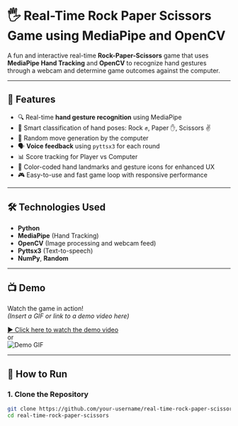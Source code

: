 # 🖐️ Real-Time Rock Paper Scissors Game using MediaPipe and OpenCV

A fun and interactive real-time **Rock-Paper-Scissors** game that uses **MediaPipe Hand Tracking** and **OpenCV** to recognize hand gestures through a webcam and determine game outcomes against the computer.

---

## 🎯 Features

- 🔍 Real-time **hand gesture recognition** using MediaPipe
- 🧠 Smart classification of hand poses: Rock ✊, Paper ✋, Scissors ✌️
- 🤖 Random move generation by the computer
- 🗣️ **Voice feedback** using `pyttsx3` for each round
- 📊 Score tracking for Player vs Computer
- 🎨 Color-coded hand landmarks and gesture icons for enhanced UX
- 🎮 Easy-to-use and fast game loop with responsive performance

---

## 🛠️ Technologies Used

- **Python**
- **MediaPipe** (Hand Tracking)
- **OpenCV** (Image processing and webcam feed)
- **Pyttsx3** (Text-to-speech)
- **NumPy**, **Random**

---

## 📺 Demo

Watch the game in action!  
*(Insert a GIF or link to a demo video here)*

[▶️ Click here to watch the demo video](https://your-demo-link.com)  
or  
![Demo GIF](images/demo.gif)

---

## 🚀 How to Run

### 1. Clone the Repository
```bash
git clone https://github.com/your-username/real-time-rock-paper-scissors.git
cd real-time-rock-paper-scissors
